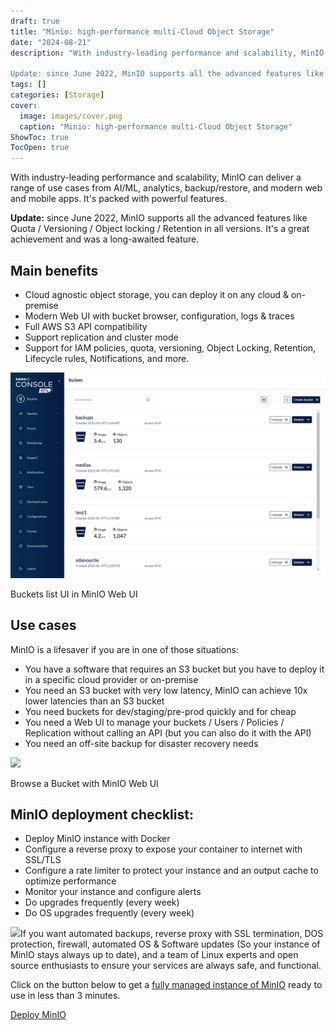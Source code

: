 ```yaml
---
draft: true
title: "Minio: high-performance multi-Cloud Object Storage"
date: "2024-08-21"
description: "With industry-leading performance and scalability, MinIO can deliver a range of use cases from AI/ML, analytics, backup/restore, and modern web and mobile apps. It's packed with powerful features.

Update: since June 2022, MinIO supports all the advanced features like Quota / Versioning / Object locking / Retention in all"
tags: []
categories: [Storage]
cover:
  image: images/cover.png
  caption: "Minio: high-performance multi-Cloud Object Storage"
ShowToc: true
TocOpen: true
---
```



With industry\-leading performance and scalability, MinIO can deliver a range of use cases from AI/ML, analytics, backup/restore, and modern web and mobile apps. It's packed with powerful features.

**Update:** since June 2022, MinIO supports all the advanced features like Quota / Versioning / Object locking / Retention in all versions. It's a great achievement and was a long\-awaited feature.

## Main benefits

* Cloud agnostic object storage, you can deploy it on any cloud \& on\-premise
* Modern Web UI with bucket browser, configuration, logs \& traces
* Full AWS S3 API compatibility
* Support replication and cluster mode
* Support for IAM policies, quota, versioning, Object Locking, Retention, Lifecycle rules, Notifications, and more.

![](images/image.png)

Buckets list UI in MinIO Web UI

## Use cases

MinIO is a lifesaver if you are in one of those situations:

* You have a software that requires an S3 bucket but you have to deploy it in a specific cloud provider or on\-premise
* You need an S3 bucket with very low latency, MinIO can achieve 10x lower latencies than an S3 bucket
* You need buckets for dev/staging/pre\-prod quickly and for cheap
* You need a Web UI to manage your buckets / Users / Policies / Replication without calling an API (but you can also do it with the API)
* You need an off\-site backup for disaster recovery needs

![](https://blog.elest.io/content/images/2022/06/image-2.png)

Browse a Bucket with MinIO Web UI

## MinIO deployment checklist:

* Deploy MinIO instance with Docker
* Configure a reverse proxy to expose your container to internet with SSL/TLS
* Configure a rate limiter to protect your instance and an output cache to optimize performance
* Monitor your instance and configure alerts
* Do upgrades frequently (every week)
* Do OS upgrades frequently (every week)

![](https://blog.elest.io/content/images/2022/06/image-7.png)If you want automated backups, reverse proxy with SSL termination, DOS protection, firewall, automated OS \& Software updates (So your instance of MinIO stays always up to date), and a team of Linux experts and open source enthusiasts to ensure your services are always safe, and functional.

Click on the button below to get a [fully managed instance of MinIO](https://elest.io/open-source/minio?ref=blog.elest.io) ready to use in less than 3 minutes. 

[Deploy MinIO](https://dash.elest.io/deploy?soft=MinIO&id=63&ref=blog.elest.io)

